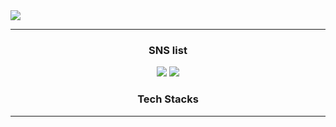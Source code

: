 <img src="https://capsule-render.vercel.app/api?type=WAVE&color=timeGradient&height=100&section=header&text=Hello%20in this shabby place&fontSize=40&animation=twinkling" />
<br>
<hr>
<h3 align="center">SNS list</h3>
<p align="center" href="(https://www.instagram.com/h_r0k_/)" target="_blank"><img src="https://img.shields.io/badge/Instagram-E4405F?style=flat-square&logo=Instagram&logoColor=white"/>
<a href="(https://www.facebook.com/profile.php?id=100007840090314)" target="_blank"><img src="https://img.shields.io/badge/Facebook-1877F2?style=flat-square&logo=Facebook&logoColor=white"/></a>
<h3 align="center"> Tech Stacks</h3>
<hr>
